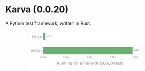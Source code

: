 # Karva (0.0.20)

A Python test framework, written in Rust.

<div align="center">
  <img src="assets/benchmark_results.svg" alt="Benchmark results" width="70%">
</div>
